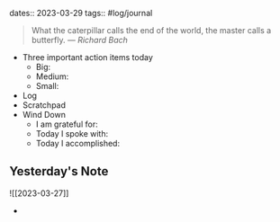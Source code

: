 dates:: 2023-03-29
tags:: #log/journal 

> What the caterpillar calls the end of the world, the master calls a butterfly.
> — <cite>Richard Bach</cite>

- Three important action items today
	- Big:
	- Medium:
	- Small:
- Log
- Scratchpad
- Wind Down
	- I am grateful for:
	- Today I spoke with:
	- Today I accomplished:

## Yesterday's Note

![[2023-03-27]]

*

